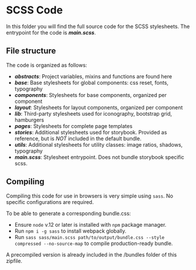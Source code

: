 # SCSS Code

In this folder you will find the full source code for the SCSS stylesheets.
The entrypoint for the code is **_main.scss_**.

## File structure

The code is organized as follows:

- **_abstracts_**: Project variables, mixins and functions are found here
- **_base_**: Base stylesheets for global components: css reset, fonts, typography
- **_components_**: Stylesheets for base components, organized per component
- **_layout_**: Stylesheets for layout components, organized per component
- **_lib_**: Third-party stylesheets used for iconography, bootstrap grid, hamburgers
- **_pages_**: Stylesheets for complete page templates
- **_stories_**: Additional stylesheets used for storybook. Provided as reference, but is _NOT_ included in the default bundle.
- **_utils_**: Additional stylesheets for utility classes: image ratios, shadows, typography
- **_main.scss_**: Stylesheet entrypoint. Does not bundle storybook specific scss.

## Compiling

Compiling this code for use in browsers is very simple using `sass`. No specific configurations are required.

To be able to generate a corresponding bundle.css:

- Ensure `node` v.12 or later is installed with `npm` package manager.
- Run `npm i -g sass` to install webpack globally.
- Run `sass sass/main.scss path/to/output/bundle.css --style compressed --no-source-map` to compile production-ready bundle.

A precompiled version is already included in the /bundles folder of this zipfile.
